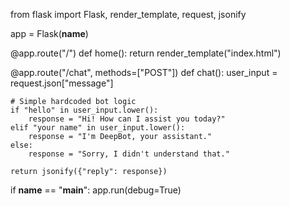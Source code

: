 from flask import Flask, render_template, request, jsonify

app = Flask(__name__)

@app.route("/")
def home():
    return render_template("index.html")

@app.route("/chat", methods=["POST"])
def chat():
    user_input = request.json["message"]
    
    # Simple hardcoded bot logic
    if "hello" in user_input.lower():
        response = "Hi! How can I assist you today?"
    elif "your name" in user_input.lower():
        response = "I'm DeepBot, your assistant."
    else:
        response = "Sorry, I didn't understand that."

    return jsonify({"reply": response})

if __name__ == "__main__":
    app.run(debug=True)
